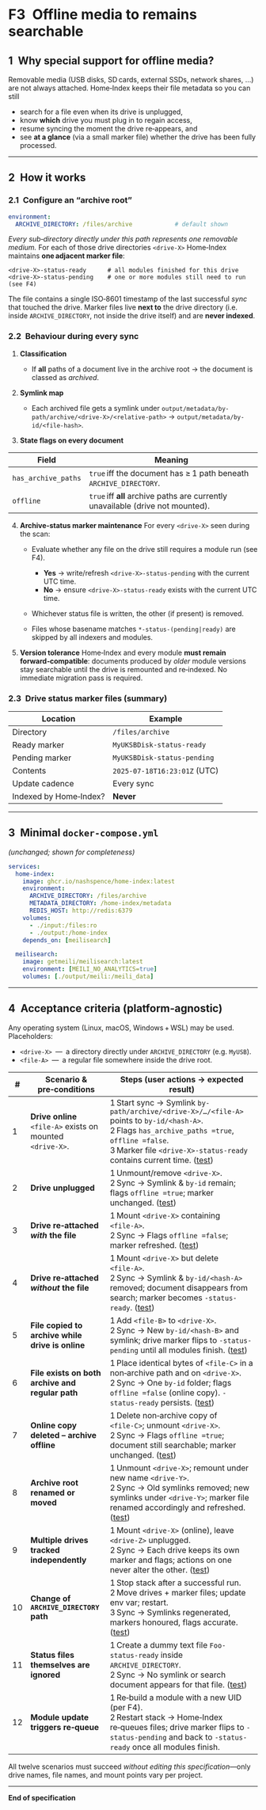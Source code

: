 # F3 Offline media to remains searchable

## 1 Why special support for offline media?

Removable media (USB disks, SD cards, external SSDs, network shares, …) are not always attached.
Home‑Index keeps their file metadata so you can still

* search for a file even when its drive is unplugged,
* know **which** drive you must plug in to regain access,
* resume syncing the moment the drive re‑appears, and
* see **at a glance** (via a small marker file) whether the drive has been fully processed.

---

## 2 How it works

### 2.1 Configure an “archive root”

```yaml
environment:
  ARCHIVE_DIRECTORY: /files/archive            # default shown
```

*Every sub‑directory directly under this path represents one removable medium.*
For each of those drive directories `<drive‑X>` Home‑Index maintains **one adjacent marker file**:

```
<drive‑X>-status-ready      # all modules finished for this drive
<drive‑X>-status-pending    # one or more modules still need to run (see F4)
```

The file contains a single ISO‑8601 timestamp of the last successful *sync* that touched the drive.
Marker files live **next to** the drive directory (i.e. inside `ARCHIVE_DIRECTORY`, not inside the drive itself) and are **never indexed**.

### 2.2 Behaviour during every sync

1. **Classification**

   * If **all** paths of a document live in the archive root → the document is classed as *archived*.
2. **Symlink map**

   * Each archived file gets a symlink under
     `output/metadata/by-path/archive/<drive‑X>/<relative-path>` → `output/metadata/by-id/<file-hash>`.
3. **State flags on every document**

| Field               | Meaning                                                                         |
| ------------------- | ------------------------------------------------------------------------------- |
| `has_archive_paths` | `true` iff the document has ≥ 1 path beneath `ARCHIVE_DIRECTORY`.               |
| `offline`           | `true` iff **all** archive paths are currently unavailable (drive not mounted). |

4. **Archive‑status marker maintenance**
   For every `<drive‑X>` seen during the scan:

   * Evaluate whether any file on the drive still requires a module run (see F4).

     * **Yes** → write/refresh `<drive‑X>-status-pending` with the current UTC time.
     * **No**  → ensure `<drive‑X>-status-ready` exists with the current UTC time.
   * Whichever status file is written, the other (if present) is removed.
   * Files whose basename matches `*-status-(pending|ready)` are skipped by all indexers and modules.

5. **Version tolerance**
   Home‑Index and every module **must remain forward‑compatible**: documents produced by *older* module versions stay searchable until the drive is remounted and re‑indexed. No immediate migration pass is required.

### 2.3 Drive status marker files (summary)

| Location               | Example                      |
| ---------------------- | ---------------------------- |
| Directory              | `/files/archive`             |
| Ready marker           | `MyUKSBDisk-status-ready`    |
| Pending marker         | `MyUKSBDisk-status-pending`  |
| Contents               | `2025-07-18T16:23:01Z` (UTC) |
| Update cadence         | Every sync                   |
| Indexed by Home‑Index? | **Never**                    |

---

## 3 Minimal `docker-compose.yml`

*(unchanged; shown for completeness)*

```yaml
services:
  home-index:
    image: ghcr.io/nashspence/home-index:latest
    environment:
      ARCHIVE_DIRECTORY: /files/archive
      METADATA_DIRECTORY: /home-index/metadata
      REDIS_HOST: http://redis:6379
    volumes:
      - ./input:/files:ro
      - ./output:/home-index
    depends_on: [meilisearch]

  meilisearch:
    image: getmeili/meilisearch:latest
    environment: [MEILI_NO_ANALYTICS=true]
    volumes: [./output/meili:/meili_data]
```

---

## 4 Acceptance criteria (platform‑agnostic)

Any operating system (Linux, macOS, Windows + WSL) may be used.
Placeholders:

* `<drive‑X>` — a directory directly under `ARCHIVE_DIRECTORY` (e.g. `MyUSB`).
* `<file‑A>` — a regular file somewhere inside the drive root.

| #  | Scenario & pre‑conditions                                     | Steps (user actions → expected result)                                                                                                                                                                             |
| -- | ------------------------------------------------------------- | ------------------------------------------------------------------------------------------------------------------------------------------------------------------------------------------------------------------ |
| 1  | **Drive online**<br>`<file‑A>` exists on mounted `<drive‑X>`. | 1 Start sync → Symlink `by-path/archive/<drive‑X>/…/<file‑A>` points to `by-id/<hash-A>`.<br>2 Flags `has_archive_paths =true`, `offline =false`.<br>3 Marker file `<drive‑X>-status-ready` contains current time. ([test](acceptance_tests/s1.py)) |
| 2  | **Drive unplugged**                                           | 1 Unmount/remove `<drive‑X>`.<br>2 Sync → Symlink & `by-id` remain; flags `offline =true`; marker unchanged. ([test](acceptance_tests/s2.py))                                                                                                       |
| 3  | **Drive re‑attached *with* the file**                         | 1 Mount `<drive‑X>` containing `<file‑A>`.<br>2 Sync → Flags `offline =false`; marker refreshed. ([test](acceptance_tests/s3.py))                                                                                                                   |
| 4  | **Drive re‑attached *without* the file**                      | 1 Mount `<drive‑X>` but delete `<file‑A>`.<br>2 Sync → Symlink & `by-id/<hash-A>` removed; document disappears from search; marker becomes `-status-ready`. ([test](acceptance_tests/s4.py))                                                        |
| 5  | **File copied to archive while drive is online**              | 1 Add `<file‑B>` to `<drive‑X>`.<br>2 Sync → New `by-id/<hash‑B>` and symlink; drive marker flips to `-status-pending` until all modules finish. ([test](acceptance_tests/s5.py))                                                                   |
| 6  | **File exists on both archive and regular path**              | 1 Place identical bytes of `<file‑C>` in a non‑archive path and on `<drive‑X>`.<br>2 Sync → One `by-id` folder; flags `offline =false` (online copy). `-status-ready` persists. ([test](acceptance_tests/s6.py))                                    |
| 7  | **Online copy deleted – archive offline**                     | 1 Delete non‑archive copy of `<file‑C>`; unmount `<drive‑X>`.<br>2 Sync → Flags `offline =true`; document still searchable; marker unchanged. ([test](acceptance_tests/s7.py))                                                                      |
| 8  | **Archive root renamed or moved**                             | 1 Unmount `<drive‑X>`; remount under new name `<drive‑Y>`.<br>2 Sync → Old symlinks removed; new symlinks under `<drive‑Y>`; marker file renamed accordingly and refreshed. ([test](acceptance_tests/s8.py))                                        |
| 9  | **Multiple drives tracked independently**                     | 1 Mount `<drive‑X>` (online), leave `<drive‑Z>` unplugged.<br>2 Sync → Each drive keeps its own marker and flags; actions on one never alter the other. ([test](acceptance_tests/s9.py))                                                            |
| 10 | **Change of `ARCHIVE_DIRECTORY` path**                        | 1 Stop stack after a successful run.<br>2 Move drives + marker files; update env var; restart.<br>3 Sync → Symlinks regenerated, markers honoured, flags accurate. ([test](acceptance_tests/s10.py))                                                 |
| 11 | **Status files themselves are ignored**                       | 1 Create a dummy text file `Foo-status-ready` inside `ARCHIVE_DIRECTORY`.<br>2 Sync → No symlink or search document appears for that file. ([test](acceptance_tests/s11.py))                                                                         |
| 12 | **Module update triggers re‑queue**                           | 1 Re‑build a module with a new UID (per F4).<br>2 Restart stack → Home‑Index re‑queues files; drive marker flips to `-status-pending` and back to `-status-ready` once all modules finish.                         |

All twelve scenarios must succeed *without editing this specification*—only drive names, file names, and mount points vary per project.

---

**End of specification**
